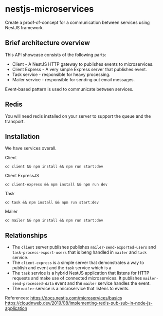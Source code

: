 # nestjs-microservices

Create a proof-of-concept for a communication between services using NestJS framework.

## Brief architecture overview

This API showcase consists of the following parts:

- Client - A NestJS HTTP gateway to publishes events to microservices.
- Client Express - A very simple Express server that publishes event.
- Task service - responsible for heavy processing.
- Mailer service - responsible for sending out email messages.

Event-based pattern is used to communicate between services.

## Redis

You will need redis installed on your server to support the queue and the transport.

## Installation

We have services overall.

Client

```
cd client && npm install && npm run start:dev
```

Client ExpressJS

```
cd client-express && npm install && npm run dev
```

Task

```
cd task && npm install && npm run start:dev
```

Mailer

```
cd mailer && npm install && npm run start:dev
```

## Relationships

- The `client` server publishes publishes `mailer-send-exported-users` and `task-process-export-users` that is beng handled in `mailer` and `task` service.
- The `client-express` is a simple server that demonstrates a way to publish and event and the `task` service which is a
- The `task` service is a hybrid NestJS application that listens for HTTP requests and make use of connected microservices. It publishes `mailer-send-processed-data` event and the `mailer` service handles the event.
- The `mailer` service is a microservice that listens to events.

References:
https://docs.nestjs.com/microservices/basics
https://cloudnweb.dev/2019/08/implementing-redis-pub-sub-in-node-js-application
